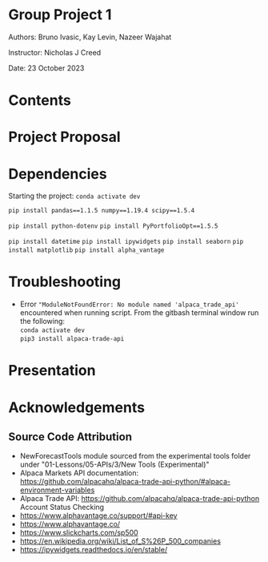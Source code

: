 # Group Project 1

Authors: Bruno Ivasic, Kay Levin, Nazeer Wajahat   

Instructor: Nicholas J Creed

Date: 23 October 2023

# Contents


# Project Proposal


# Dependencies
Starting the project:
```conda activate dev```

```pip install pandas==1.1.5 numpy==1.19.4 scipy==1.5.4```

```pip install python-dotenv```
```pip install PyPortfolioOpt==1.5.5```

```pip install datetime```
```pip install ipywidgets```
```pip install seaborn```
```pip install matplotlib```
```pip install alpha_vantage```

# Troubleshooting

* Error ```"ModuleNotFoundError: No module named 'alpaca_trade_api'``` encountered when running script.
From the gitbash terminal window run the following:   
`conda activate dev`   
`pip3 install alpaca-trade-api`



# Presentation



# Acknowledgements
## Source Code Attribution
* NewForecastTools module sourced from the experimental tools folder under "01-Lessons/05-APIs/3/New Tools (Experimental)"
* Alpaca Markets API documentation:  https://github.com/alpacahq/alpaca-trade-api-python/#alpaca-environment-variables 
* Alpaca Trade API: https://github.com/alpacahq/alpaca-trade-api-python Account Status Checking
* https://www.alphavantage.co/support/#api-key
* https://www.alphavantage.co/
* https://www.slickcharts.com/sp500
* https://en.wikipedia.org/wiki/List_of_S%26P_500_companies
* https://ipywidgets.readthedocs.io/en/stable/

